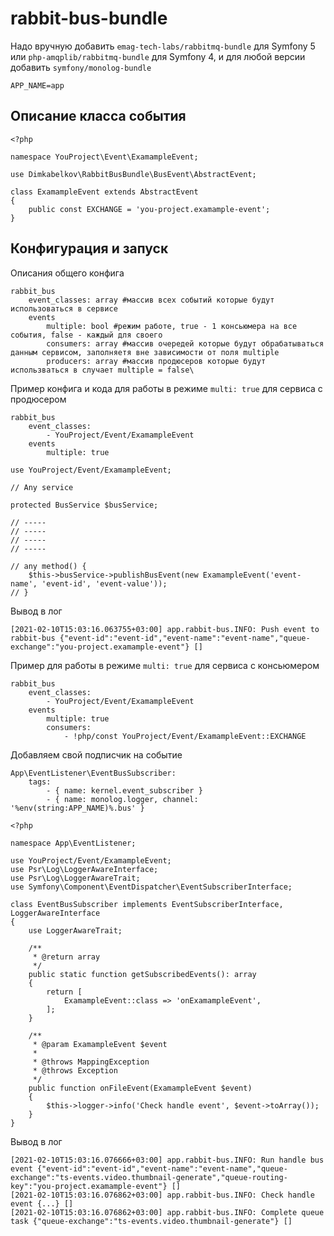# rabbit-bus-bundle

Надо вручную добавить `emag-tech-labs/rabbitmq-bundle` для Symfony 5 или `php-amqplib/rabbitmq-bundle` для Symfony 4,
и для любой версии добавить `symfony/monolog-bundle`

```
APP_NAME=app
```

## Описание класса события

```
<?php

namespace YouProject\Event\ExamampleEvent;

use Dimkabelkov\RabbitBusBundle\BusEvent\AbstractEvent;

class ExamampleEvent extends AbstractEvent
{
    public const EXCHANGE = 'you-project.examample-event';
}

```

## Конфигурация и запуск

Описания общего конфига

```
rabbit_bus
    event_classes: array #массив всех событий которые будут использоваться в сервисе
    events
        multiple: bool #режим работе, true - 1 консьюмера на все события, false - каждый для своего 
        consumers: array #массив очередей которые будут обрабатываться данным сервисом, заполняетя вне зависимости от поля multiple 
        producers: array #массив продюсеров которые будут использваться в случает multiple = false\ 
```

Пример конфига и кода для работы в режиме `multi: true` для сервиса с продюсером

```
rabbit_bus
    event_classes:
        - YouProject/Event/ExamampleEvent
    events
        multiple: true
```

```
use YouProject/Event/ExamampleEvent;

// Any service

protected BusService $busService;

// -----
// -----
// -----
// -----

// any method() {
    $this->busService->publishBusEvent(new ExamampleEvent('event-name', 'event-id', 'event-value'));
// }
```

Вывод в лог

```
[2021-02-10T15:03:16.063755+03:00] app.rabbit-bus.INFO: Push event to rabbit-bus {"event-id":"event-id","event-name":"event-name","queue-exchange":"you-project.examample-event"} []
```

Пример для работы в режиме `multi: true` для сервиса с консьюмером

```
rabbit_bus
    event_classes:
        - YouProject/Event/ExamampleEvent
    events
        multiple: true
        consumers:
            - !php/const YouProject/Event/ExamampleEvent::EXCHANGE
```

Добавляем свой подписчик на событие
```
App\EventListener\EventBusSubscriber:
    tags:
        - { name: kernel.event_subscriber }
        - { name: monolog.logger, channel: '%env(string:APP_NAME)%.bus' }
```

```
<?php

namespace App\EventListener;

use YouProject/Event/ExamampleEvent;
use Psr\Log\LoggerAwareInterface;
use Psr\Log\LoggerAwareTrait;
use Symfony\Component\EventDispatcher\EventSubscriberInterface;

class EventBusSubscriber implements EventSubscriberInterface, LoggerAwareInterface
{
    use LoggerAwareTrait;

    /**
     * @return array
     */
    public static function getSubscribedEvents(): array
    {
        return [
            ExamampleEvent::class => 'onExamampleEvent',
        ];
    }

    /**
     * @param ExamampleEvent $event
     *
     * @throws MappingException
     * @throws Exception
     */
    public function onFileEvent(ExamampleEvent $event)
    {
        $this->logger->info('Check handle event', $event->toArray());
    }
}
```

Вывод в лог

```
[2021-02-10T15:03:16.076666+03:00] app.rabbit-bus.INFO: Run handle bus event {"event-id":"event-id","event-name":"event-name","queue-exchange":"ts-events.video.thumbnail-generate","queue-routing-key":"you-project.examample-event"} []
[2021-02-10T15:03:16.076862+03:00] app.rabbit-bus.INFO: Check handle event {...} []
[2021-02-10T15:03:16.076862+03:00] app.rabbit-bus.INFO: Complete queue task {"queue-exchange":"ts-events.video.thumbnail-generate"} []
```

